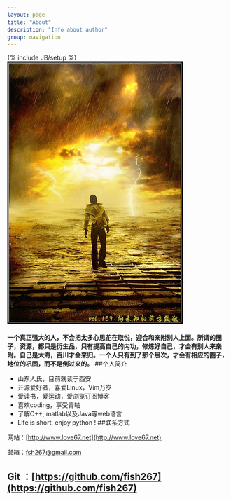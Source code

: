 ```yaml
---
layout: page
title: "About"
description: "Info about author"
group: navigation
---
```

{% include JB/setup %}
![](https://github.com/fish267/fish267.github.com/raw/master/assets/images/face.jpg)
<br><br>
<b>一个真正强大的人，不会把太多心思花在取悦，迎合和亲附别人上面。所谓的圈子，资源，都只是衍生品，只有提高自己的内功，修炼好自己，才会有别人来亲附。自己是大海，百川才会来归。一个人只有到了那个层次，才会有相应的圈子，地位的巩固，而不是倒过来的。</b>
##个人简介

+ 山东人氏，目前就读于西安
+ 开源爱好者，喜爱Linux，Vim万岁
+ 爱读书，爱运动，爱浏览订阅博客
+ 喜欢coding，享受青轴
+ 了解C++, matlab以及Java等web语言
+ Life is short, enjoy python !
##联系方式

网站：[http://www.love67.net](http://www.love67.net)

邮箱：[fsh267@gmail.com](mailto:'fsh67@gmail.com')
	
Git ：[https://github.com/fish267](https://github.com/fish267)
----

